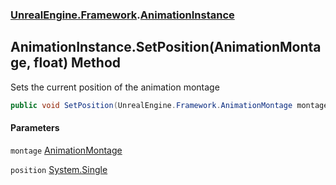 ### [UnrealEngine.Framework](UnrealEngine_Framework.md 'UnrealEngine.Framework').[AnimationInstance](AnimationInstance.md 'UnrealEngine.Framework.AnimationInstance')
## AnimationInstance.SetPosition(AnimationMontage, float) Method
Sets the current position of the animation montage  
```csharp
public void SetPosition(UnrealEngine.Framework.AnimationMontage montage, float position);
```
#### Parameters
<a name='UnrealEngine_Framework_AnimationInstance_SetPosition(UnrealEngine_Framework_AnimationMontage_float)_montage'></a>
`montage` [AnimationMontage](AnimationMontage.md 'UnrealEngine.Framework.AnimationMontage')  
  
<a name='UnrealEngine_Framework_AnimationInstance_SetPosition(UnrealEngine_Framework_AnimationMontage_float)_position'></a>
`position` [System.Single](https://docs.microsoft.com/en-us/dotnet/api/System.Single 'System.Single')  
  
